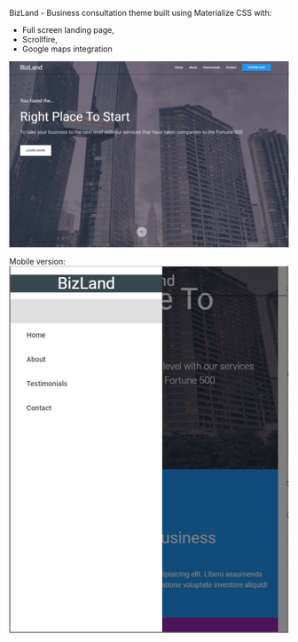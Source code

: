 
BizLand - Business consultation theme built using Materialize CSS with:
* Full screen landing page,  
* Scrollfire,   
* Google maps integration  


![Screenshot](BizLand.PNG)  


Mobile version:  
![Screenshot](BizLandMobile.PNG)
